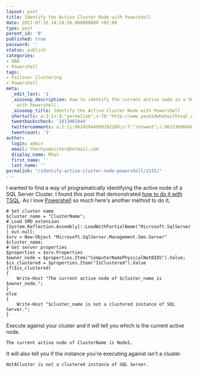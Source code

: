 ```yaml
---
layout: post
title: Identify the Active Cluster Node with Powershell
date: 2011-07-26 14:24:26.000000000 +02:00
type: post
parent_id: '0'
published: true
password: ''
status: publish
categories:
- DBA
- Powershell
tags:
- Failover Clustering
- Powershell
meta:
  _edit_last: '1'
  _aioseop_description: How to identify the current active node in a SQL Server Cluster
    with Powershell.
  _aioseop_title: Identify the Active Cluster Node with Powershell
  shorturls: a:3:{s:9:"permalink";s:78:"http://www.youdidwhatwithtsql.com/identify-active-cluster-node-powershell/1315";s:7:"tinyurl";s:26:"http://tinyurl.com/3u4bxlx";s:4:"isgd";s:19:"http://is.gd/BngUW2";}
  tweetbackscheck: '1613461444'
  twittercomments: a:2:{i:96245944609292289;s:7:"retweet";i:96233696490823681;s:7:"retweet";}
  tweetcount: '3'
author:
  login: admin
  email: therhysmeister@hotmail.com
  display_name: Rhys
  first_name: ''
  last_name: ''
permalink: "/identify-active-cluster-node-powershell/1315/"
---
```

I wanted to find a way of programatically identifying the active node of a SQL Server Cluster. I found this post that demonstrated [how to do it with TSQL](http://sql.richarddouglas.co.uk/archive/2010/03/identifying-the-active-cluster-node.html). As I love [Powershell](http://en.wikipedia.org/wiki/Windows_PowerShell "Windows Powershell") so much here's another method to do it;

```
# Set cluster name
$cluster_name = "ClusterName";
# Load SMO extension
[System.Reflection.Assembly]::LoadWithPartialName("Microsoft.SqlServer.Smo") | out-null;
$srv = New-Object "Microsoft.SqlServer.Management.Smo.Server" $cluster_name;
# Get server properties
$properties = $srv.Properties
$owner_node = $properties.Item("ComputerNamePhysicalNetBIOS").Value;
$is_clustered = $properties.Item("IsClustered").Value
if($is_clustered)
{
	Write-Host "The current active node of $cluster_name is $owner_node.";
}
else
{
	Write-Host "$cluster_name is not a clustered instance of SQL Server.";
}
```

Execute against your cluster and it will tell you which is the current active node.

```
The current active node of ClusterName is Node1.
```

It will also tell you if the instance you're executing against isn't a cluster.

```
NotACluster is not a clustered instance of SQL Server.
```
